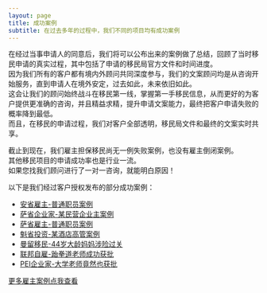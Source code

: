 ```yaml
---
layout: page
title: 成功案例
subtitle: 在过去多年的过程中，我们不同的项目均有成功案例
---
```


在经过当事申请人的同意后，我们将可以公布出来的案例做了总结，回顾了当时移民申请的真实过程，其中包括了申请的移民局官方文件和时间进度。  
因为我们所有的客户都有境内外顾问共同深度参与，我们的文案顾问均是从咨询开始服务，直到申请人在境外安定，过去如此，未来依旧如此。  
这会让我们的顾问始终战斗在移民第一线，掌握第一手移民信息，从而更好的为客户提供更准确的咨询，并且精益求精，提升申请文案能力，最终把客户申请失败的概率降到最低。  
而且，在移民的申请过程，我们对客户全部透明，移民局文件和最终的文案实时共享。  
  
截止到现在，我们雇主担保移民尚无一例失败案例，也没有雇主倒闭案例。  
其他移民项目的申请成功率也是行业一流。  
如果您找我们顾问进行了一对一咨询，就能明白原因！  

以下是我们经过客户授权发布的部分成功案例：

- [安省雇主-普通职员案例](http://mp.weixin.qq.com/s?__biz=Mzk0OTIyNzM3Mg==&mid=2247485559&idx=1&sn=f3e2f837abaa0a37eaf0ed845bd096c7&chksm=c35ad274f42d5b62d341714a5fbb3445b49a92e1f7662a154a9e68b8eecb79b489dee705a372&scene=21#wechat_redirect)
- [萨省企业家-某民营企业主案例](http://mp.weixin.qq.com/s?__biz=Mzk0OTIyNzM3Mg==&mid=2247485559&idx=2&sn=fb6fba12bf95d49b99568ec1fc8b8949&chksm=c35ad274f42d5b62cb047ff544c7e6a8ae819f17e85f121409ea1476e3aa5094ac0e2072f33f&scene=21#wechat_redirect)
- [萨省雇主-普通职员案例](http://mp.weixin.qq.com/s?__biz=Mzk0OTIyNzM3Mg==&mid=2247485559&idx=3&sn=07c21e136eb958ed89ba0fbe306281c3&chksm=c35ad274f42d5b628be9e69df23def25c92feb21ca5491a2dfebf742f64d9c7eb0bb96e1c0da&scene=21#wechat_redirect)
- [魁省投资-某酒店高管案例](http://mp.weixin.qq.com/s?__biz=Mzk0OTIyNzM3Mg==&mid=2247485559&idx=4&sn=643c3c3c712c13a2c85693acd4763983&chksm=c35ad274f42d5b629069b29b8fe5347e3c8a6e69a7915149bed44d2ed93bcb02fff6cab39a13&scene=21#wechat_redirect)
- [曼留移民-44岁大龄妈妈涉险过关](http://mp.weixin.qq.com/s?__biz=Mzk0OTIyNzM3Mg==&mid=2247485584&idx=3&sn=68e4ef1e9121f5b1e2ca30a08b80a646&chksm=c35ad293f42d5b85163e40da3a3991a1339e5ea43a6fa24ef6d643c5403e0bf7c9df47c04ba3&scene=21#wechat_redirect)
- [联邦自雇-跆拳道老师成功获批](http://mp.weixin.qq.com/s?__biz=Mzk0OTIyNzM3Mg==&mid=2247485584&idx=4&sn=466dc0ebc26e338a81f2d00f7bb32fa5&chksm=c35ad293f42d5b85f8399a9c5772258214a6a366929236a54579d82c63faaabcc26322a5b31e&scene=21#wechat_redirect)
- [PEI企业家-大学老师竟然也获批](http://mp.weixin.qq.com/s?__biz=Mzk0OTIyNzM3Mg==&mid=2247485648&idx=1&sn=984ed027cb6e27515718fadaa403812b&chksm=c35ad2d3f42d5bc55be53128524e90201f0269ba3e009114e20bf250a8520778f33af278cfbf&scene=21#wechat_redirect)

[更多雇主案例点我查看](http://mp.weixin.qq.com/s?__biz=Mzk0OTIyNzM3Mg==&mid=2247485584&idx=2&sn=f23303a59cca6098b7183c3195fc9eaa&chksm=c35ad293f42d5b8506c6e339096c7dfaf072e84aa5f5778e3c87bc5d589134e00717681f5889&scene=21#wechat_redirect)
